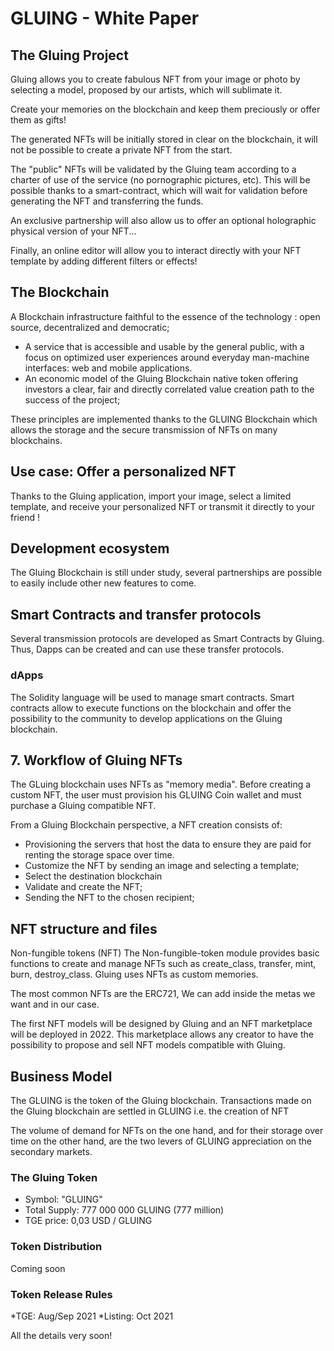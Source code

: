 # GLUING - White Paper

## The Gluing Project

Gluing allows you to create fabulous NFT from your image or photo by selecting a model, proposed by our artists, which will sublimate it.

Create your memories on the blockchain and keep them preciously or offer them as gifts!

The generated NFTs will be initially stored in clear on the blockchain, it will not be possible to create a private NFT from the start.

The "public" NFTs will be validated by the Gluing team according to a charter of use of the service (no pornographic pictures, etc). This will be possible thanks to a smart-contract, which will wait for validation before generating the NFT and transferring the funds.

An exclusive partnership will also allow us to offer an optional holographic physical version of your NFT...

Finally, an online editor will allow you to interact directly with your NFT template by adding different filters or effects!

## The Blockchain

A Blockchain infrastructure faithful to the essence of the technology : open source, decentralized and democratic;

* A service that is accessible and usable by the general public, with a focus on optimized user experiences around everyday man-machine interfaces: web and mobile applications.
* An economic model of the Gluing Blockchain native token offering investors a clear, fair and directly correlated value creation path to the success of the project;

These principles are implemented thanks to the GLUING Blockchain which allows the storage and the secure transmission of NFTs on many blockchains.

## Use case: Offer a personalized NFT

Thanks to the Gluing application, import your image, select a limited template, and receive your personalized NFT or transmit it directly to your friend !

## Development ecosystem

The Gluing Blockchain is still under study, several partnerships are possible to easily include other new features to come.

## Smart Contracts and transfer protocols

Several transmission protocols are developed as Smart Contracts by Gluing. Thus, Dapps can be created and can use these transfer protocols.

### dApps

The Solidity language will be used to manage smart contracts. Smart contracts allow to execute functions on the blockchain and offer the possibility to the community to develop applications on the Gluing blockchain.

## 7. Workflow of Gluing NFTs

The GLuing blockchain uses NFTs as "memory media". Before creating a custom NFT, the user must provision his GLUING Coin wallet and must purchase a Gluing compatible NFT.

From a Gluing Blockchain perspective, a NFT creation consists of:

* Provisioning the servers that host the data to ensure they are paid for renting the storage space over time.
* Customize the NFT by sending an image and selecting a template;
* Select the destination blockchain
* Validate and create the NFT;
* Sending the NFT to the chosen recipient;

## NFT structure and files

Non-fungible tokens (NFT)
The Non-fungible-token module provides basic functions to create and manage NFTs such as create_class, transfer, mint, burn, destroy_class. Gluing uses NFTs as custom memories.

The most common NFTs are the ERC721, We can add inside the metas we want and in our case.

The first NFT models will be designed by Gluing and an NFT marketplace will be deployed in 2022. This marketplace allows any creator to have the possibility to propose and sell NFT models compatible with Gluing.

## Business Model

The GLUING is the token of the Gluing blockchain. Transactions made on the Gluing blockchain are settled in GLUING i.e. the creation of NFT

The volume of demand for NFTs on the one hand, and for their storage over time on the other hand, are the two levers of GLUING appreciation on the secondary markets.

### The Gluing Token

* Symbol: "GLUING"
* Total Supply: 777 000 000 GLUING (777 million)
* TGE price: 0,03 USD / GLUING

### Token Distribution

Coming soon

### Token Release Rules

\*TGE: Aug/Sep 2021
\*Listing: Oct 2021

All the details very soon!
